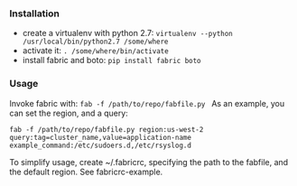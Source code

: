 ### Installation ###

* create a virtualenv with python 2.7: ```virtualenv --python /usr/local/bin/python2.7 /some/where```
* activate it: ```. /some/where/bin/activate```
* install fabric and boto: ```pip install fabric boto```

### Usage ###

Invoke fabric with: ```fab -f /path/to/repo/fabfile.py ```
As an example, you can set the region, and a query:

```
fab -f /path/to/repo/fabfile.py region:us-west-2 query:tag=cluster_name,value=application-name example_command:/etc/sudoers.d,/etc/rsyslog.d
```

To simplify usage, create ~/.fabricrc, specifying the path to the fabfile, and the default region. See fabricrc-example.
